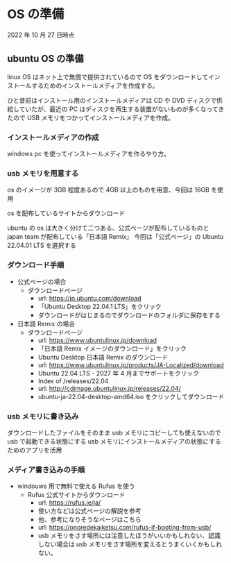# OS の準備

2022 年 10 月 27 日時点

## ubuntu OS の準備

linux OS はネット上で無償で提供されているので OS をダウンロードしてインストールするためのインストールメディアを作成する。

ひと昔前はインストール用のインストールメディアは CD や DVD ディスクで供給していたが、最近の PC はディスクを再生する装置がないものが多くなってきたので USB メモリをつかってインストールメディアを作成。

### インストールメディアの作成

windows pc を使ってインストールメディアを作るやり方。

### usb メモリを用意する

os のイメージが 3GB 程度あるので 4GB 以上のものを用意、今回は 16GB を使用

os を配布しているサイトからダウンロード

ubuntu の os は大きく分けて二つある、公式ページが配布しているものと japan team が配布している「日本語 Remix」
今回は「公式ページ」の Ubuntu 22.04.01 LTS を選択する

### ダウンロード手順

- 公式ページの場合
  - ダウンロードページ
    - url: <https://jp.ubuntu.com/download>
    - 「Ubuntu Desktop 22.04.1 LTS」をクリック
    - ダウンロードがはじまるのでダウンロードのフォルダに保存をする
- 日本語 Remix の場合
  - ダウンロードページ
    - url: <https://www.ubuntulinux.jp/download>
    - 「日本語 Remix イメージのダウンロード」をクリック
    - Ubuntu Desktop 日本語 Remix のダウンロード
    - url: <https://www.ubuntulinux.jp/products/JA-Localized/download>
    - Ubuntu 22.04 LTS - 2027 年 4 月までサポートをクリック
    - Index of /releases/22.04
    - url: <http://cdimage.ubuntulinux.jp/releases/22.04/>
    - ubuntu-ja-22.04-desktop-amd64.iso をクリックしてダウンロード

### usb メモリに書き込み

ダウンロードしたファイルをそのまま usb メモリにコピーしても使えないので usb で起動できる状態にする
usb メモリにインストールメディアの状態にするためのアプリを活用

### メディア書き込みの手順

- windouws 用で無料で使える Rufus を使う
  - Rufus 公式サイトからダウンロード
    - url: <https://rufus.ie/ja/>
    - 使い方などは公式ページの解説を参考
    - 他、参考になりそうなページはこちら
    - url: <https://onoredekaiketsu.com/rufus-if-booting-from-usb/>
    - usb メモリをさす場所には注意したほうがいいかもしれない、認識しない場合は usb メモリをさす場所を変えるとうまくいくかもしれない。
